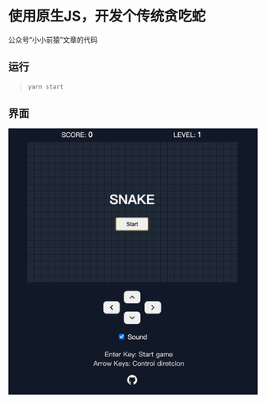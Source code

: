 使用原生JS，开发个传统贪吃蛇
========================

公众号“小小前猿”文章的代码

运行
---

> ```bash
> yarn start
> ```

界面
---

![ready](imgs/ready.png)
